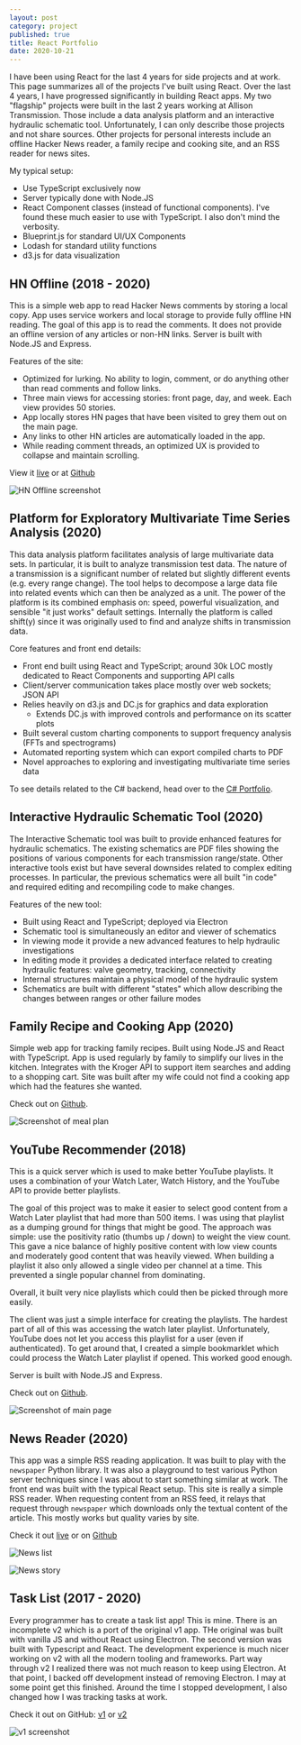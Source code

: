 ```yaml
---
layout: post
category: project
published: true
title: React Portfolio
date: 2020-10-21
---
```


I have been using React for the last 4 years for side projects and at work. This page summarizes all of the projects I've built using React. Over the last 4 years, I have progressed significantly in building React apps. My two "flagship" projects were built in the last 2 years working at Allison Transmission. Those include a data analysis platform and an interactive hydraulic schematic tool. Unfortunately, I can only describe those projects and not share sources. Other projects for personal interests include an offline Hacker News reader, a family recipe and cooking site, and an RSS reader for news sites.

My typical setup:

- Use TypeScript exclusively now
- Server typically done with Node.JS
- React Component classes (instead of functional components). I've found these much easier to use with TypeScript. I also don't mind the verbosity.
- Blueprint.js for standard UI/UX Components
- Lodash for standard utility functions
- d3.js for data visualization

## HN Offline (2018 - 2020)

This is a simple web app to read Hacker News comments by storing a local copy. App uses service workers and local storage to provide fully offline HN reading. The goal of this app is to read the comments. It does not provide an offline version of any articles or non-HN links. Server is built with Node.JS and Express.

Features of the site:

- Optimized for lurking. No ability to login, comment, or do anything other than read comments and follow links.
- Three main views for accessing stories: front page, day, and week. Each view provides 50 stories.
- App locally stores HN pages that have been visited to grey them out on the main page.
- Any links to other HN articles are automatically loaded in the app.
- While reading comment threads, an optimized UX is provided to collapse and maintain scrolling.

View it [live](https://hn.byroni.us) or at [Github](https://github.com/byronwall/hn-client)

![HN Offline screenshot](https://raw.githubusercontent.com/byronwall/hn-client/master/mobile.png)

## Platform for Exploratory Multivariate Time Series Analysis (2020)

This data analysis platform facilitates analysis of large multivariate data sets. In particular, it is built to analyze transmission test data. The nature of a transmission is a significant number of related but slightly different events (e.g. every range change). The tool helps to decompose a large data file into related events which can then be analyzed as a unit. The power of the platform is its combined emphasis on: speed, powerful visualization, and sensible "it just works" default settings. Internally the platform is called shift(y) since it was originally used to find and analyze shifts in transmission data.

Core features and front end details:

- Front end built using React and TypeScript; around 30k LOC mostly dedicated to React Components and supporting API calls
- Client/server communication takes place mostly over web sockets; JSON API
- Relies heavily on d3.js and DC.js for graphics and data exploration
  - Extends DC.js with improved controls and performance on its scatter plots
- Built several custom charting components to support frequency analysis (FFTs and spectrograms)
- Automated reporting system which can export compiled charts to PDF
- Novel approaches to exploring and investigating multivariate time series data

To see details related to the C# backend, head over to the [C# Portfolio](/project/c-sharp).

## Interactive Hydraulic Schematic Tool (2020)

The Interactive Schematic tool was built to provide enhanced features for hydraulic schematics. The existing schematics are PDF files showing the positions of various components for each transmission range/state. Other interactive tools exist but have several downsides related to complex editing processes. In particular, the previous schematics were all built "in code" and required editing and recompiling code to make changes.

Features of the new tool:

- Built using React and TypeScript; deployed via Electron
- Schematic tool is simultaneously an editor and viewer of schematics
- In viewing mode it provide a new advanced features to help hydraulic investigations
- In editing mode it provides a dedicated interface related to creating hydraulic features: valve geometry, tracking, connectivity
- Internal structures maintain a physical model of the hydraulic system
- Schematics are built with different "states" which allow describing the changes between ranges or other failure modes

## Family Recipe and Cooking App (2020)

Simple web app for tracking family recipes. Built using Node.JS and React with TypeScript. App is used regularly by family to simplify our lives in the kitchen. Integrates with the Kroger API to support item searches and adding to a shopping cart. Site was built after my wife could not find a cooking app which had the features she wanted.

Check out on [Github](https://github.com/byronwall/recipe-app).

![Screenshot of meal plan](https://raw.githubusercontent.com/byronwall/recipe-app/master/docs/meal_plan.png)

## YouTube Recommender (2018)

This is a quick server which is used to make better YouTube playlists. It uses a combination of your Watch Later, Watch History, and the YouTube API to provide better playlists.

The goal of this project was to make it easier to select good content from a Watch Later playlist that had more than 500 items. I was using that playlist as a dumping ground for things that might be good. The approach was simple: use the positivity ratio (thumbs up / down) to weight the view count. This gave a nice balance of highly positive content with low view counts and moderately good content that was heavily viewed. When building a playlist it also only allowed a single video per channel at a time. This prevented a single popular channel from dominating.

Overall, it built very nice playlists which could then be picked through more easily.

The client was just a simple interface for creating the playlists. The hardest part of all of this was accessing the watch later playlist. Unfortunately, YouTube does not let you access this playlist for a user (even if authenticated). To get around that, I created a simple bookmarklet which could process the Watch Later playlist if opened. This worked good enough.

Server is built with Node.JS and Express.

Check out on [Github](https://github.com/byronwall/youtube-recs).

![Screenshot of main page](https://raw.githubusercontent.com/byronwall/youtube-recs/master/docs/00-main-screen.png)

## News Reader (2020)

This app was a simple RSS reading application. It was built to play with the `newspaper` Python library. It was also a playground to test various Python server techniques since I was about to start something similar at work. The front end was built with the typical React setup. This site is really a simple RSS reader. When requesting content from an RSS feed, it relays that request through `newspaper` which downloads only the textual content of the article. This mostly works but quality varies by site.

Check it out [live](https://news.byroni.us) or on [Github](https://github.com/byronwall/news-project)

![News list](/images/posts/news-list.png)

![News story](/images/posts/news-story.png)

## Task List (2017 - 2020)

Every programmer has to create a task list app! This is mine. There is an incomplete v2 which is a port of the original v1 app. THe original was built with vanilla JS and without React using Electron. The second version was built with Typescript and React. The development experience is much nicer working on v2 with all the modern tooling and frameworks. Part way through v2 I realized there was not much reason to keep using Electron. At that point, I backed off development instead of removing Electron. I may at some point get this finished. Around the time I stopped development, I also changed how I was tracking tasks at work.

Check it out on GitHub: [v1](https://github.com/byronwall/ElectronTasks) or [v2](https://github.com/byronwall/electron-tasks)

![v1 screenshot](/images/posts/electron-task.png)
